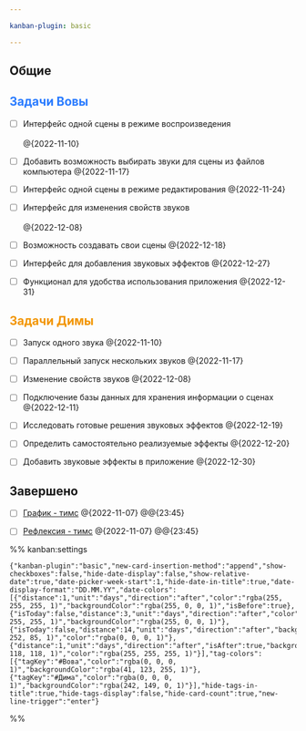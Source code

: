 ```yaml
---

kanban-plugin: basic

---
```


## Общие



## <div style='color: #297bff'>Задачи Вовы</div>

- [ ] Интерфейс одной сцены в режиме воспроизведения <br><br>@{2022-11-10}
- [ ] Добавить возможность выбирать звуки для сцены из файлов компьютера @{2022-11-17}
- [ ] Интерфейс одной сцены в режиме редактирования @{2022-11-24}
- [ ] Интерфейс для изменения свойств звуков<br><br>@{2022-12-08}
- [ ] Возможность создавать свои сцены @{2022-12-18}
- [ ] Интерфейс для добавления звуковых эффектов @{2022-12-27}
- [ ] Функционал для удобства использования приложения @{2022-12-31}


## <div style='color: #f29500'>Задачи Димы</div>

- [ ] Запуск одного звука @{2022-11-10}
- [ ] Параллельный запуск нескольких звуков @{2022-11-17}
- [ ] Изменение свойств звуков @{2022-12-08}
- [ ] Подключение базы данных для хранения информации о сценах @{2022-12-11}
- [ ] Исследовать готовые решения звуковых эффектов @{2022-12-19}
- [ ] Определить самостоятельно реализуемые эффекты @{2022-12-20}
- [ ] Добавить звуковые эффекты в приложение @{2022-12-30}


## <div class='tasks_completed'>Завершено</div>

- [ ] [График - тимс](https://teams.microsoft.com/_#/school/tab::3717002657/19:fBnCvoy06PK9FkAOj7Sy_fQfIf5S1IJsYgyqLqjXE4s1@thread.tacv2?threadId=19:fBnCvoy06PK9FkAOj7Sy_fQfIf5S1IJsYgyqLqjXE4s1@thread.tacv2&messageId=classroom&ctx=channel&isTeamLevelApp=true) @{2022-11-07} @@{23:45}
- [ ] [Рефлексия - тимс](https://teams.microsoft.com/_#/school/tab::3717002657/19:fBnCvoy06PK9FkAOj7Sy_fQfIf5S1IJsYgyqLqjXE4s1@thread.tacv2?threadId=19:fBnCvoy06PK9FkAOj7Sy_fQfIf5S1IJsYgyqLqjXE4s1@thread.tacv2&messageId=classroom&ctx=channel&isTeamLevelApp=true) @{2022-11-07} @@{23:45}




%% kanban:settings
```
{"kanban-plugin":"basic","new-card-insertion-method":"append","show-checkboxes":false,"hide-date-display":false,"show-relative-date":true,"date-picker-week-start":1,"hide-date-in-title":true,"date-display-format":"DD.MM.YY","date-colors":[{"distance":1,"unit":"days","direction":"after","color":"rgba(255, 255, 255, 1)","backgroundColor":"rgba(255, 0, 0, 1)","isBefore":true},{"isToday":false,"distance":3,"unit":"days","direction":"after","color":"rgba(255, 255, 255, 1)","backgroundColor":"rgba(255, 0, 0, 1)"},{"isToday":false,"distance":14,"unit":"days","direction":"after","backgroundColor":"rgba(255, 252, 85, 1)","color":"rgba(0, 0, 0, 1)"},{"distance":1,"unit":"days","direction":"after","isAfter":true,"backgroundColor":"rgba(118, 118, 118, 1)","color":"rgba(255, 255, 255, 1)"}],"tag-colors":[{"tagKey":"#Вова","color":"rgba(0, 0, 0, 1)","backgroundColor":"rgba(41, 123, 255, 1)"},{"tagKey":"#Дима","color":"rgba(0, 0, 0, 1)","backgroundColor":"rgba(242, 149, 0, 1)"}],"hide-tags-in-title":true,"hide-tags-display":false,"hide-card-count":true,"new-line-trigger":"enter"}
```
%%